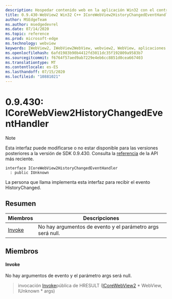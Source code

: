 ```yaml
---
description: Hospedar contenido web en la aplicación Win32 con el control Microsoft Edge WebView2
title: 0.9.430-WebView2 Win32 C++ ICoreWebView2HistoryChangedEventHandler
author: MSEdgeTeam
ms.author: msedgedevrel
ms.date: 07/14/2020
ms.topic: reference
ms.prod: microsoft-edge
ms.technology: webview
keywords: IWebView2, IWebView2WebView, webview2, WebView, aplicaciones Win32, Win32, Edge, ICoreWebView2, ICoreWebView2Host, control de explorador, HTML Edge
ms.openlocfilehash: 6afd1983b90b4412fd3011dc35f192809a9583b7
ms.sourcegitcommit: f6764f57aed9ab7229e4eb6cc8851d0cea667403
ms.translationtype: MT
ms.contentlocale: es-ES
ms.lasthandoff: 07/15/2020
ms.locfileid: "10881021"
---
```

# 0.9.430: ICoreWebView2HistoryChangedEventHandler 

> [!NOTE]
> Esta interfaz puede modificarse o no estar disponible para las versiones posteriores a la versión de SDK 0.9.430. Consulta la [referencia](../../../webview2-api-reference.md) de la API más reciente.

```
interface ICoreWebView2HistoryChangedEventHandler
  : public IUnknown
```

La persona que llama implementa esta interfaz para recibir el evento HistoryChanged.

## Resumen

 Miembros                        | Descripciones
--------------------------------|---------------------------------------------
[Invoke](#invoke) | No hay argumentos de evento y el parámetro args será null.

## Miembros

#### Invoke 

No hay argumentos de evento y el parámetro args será null.

> invocación [Invoke](#invoke)pública de HRESULT ([ICoreWebView2](ICoreWebView2.md) * WebView, IUnknown * args)

